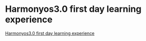 # Harmonyos3.0 first day learning experience
[Harmonyos3.0 first day learning experience](https://aiwithcloud.com/2022/09/15/harmonyos3-0_first_day_learning_experience/)